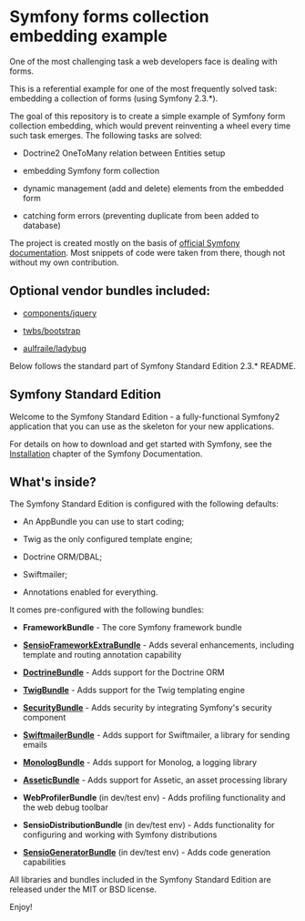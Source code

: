 Symfony forms collection embedding example
================================================

One of the most challenging task a web developers face is dealing with forms.

This is a referential example for one of the most frequently solved task: 
embedding a collection of forms (using Symfony 2.3.*).

The goal of this repository is to create a simple example of Symfony form   
collection embedding, which would prevent reinventing a wheel every time
such task emerges. The following tasks are solved:

  * Doctrine2 OneToMany relation between Entities setup
  
  * embedding Symfony form collection

  * dynamic management (add and delete) elements from the embedded form

  * catching form errors (preventing duplicate from been added to database)

The project is created mostly on the basis of [official Symfony 
documentation][14]. Most snippets of code were taken from there, though 
not without my own contribution.

Optional vendor bundles included:
------------------------------------------------

  * [components/jquery][15]

  * [twbs/bootstrap][16]

  * [aulfraile/ladybug][17]

Below follows the standard part of Symfony Standard Edition 2.3.* README.

Symfony Standard Edition
------------------------

Welcome to the Symfony Standard Edition - a fully-functional Symfony2
application that you can use as the skeleton for your new applications.

For details on how to download and get started with Symfony, see the
[Installation][1] chapter of the Symfony Documentation.

What's inside?
--------------

The Symfony Standard Edition is configured with the following defaults:

  * An AppBundle you can use to start coding;

  * Twig as the only configured template engine;

  * Doctrine ORM/DBAL;

  * Swiftmailer;

  * Annotations enabled for everything.

It comes pre-configured with the following bundles:

  * **FrameworkBundle** - The core Symfony framework bundle

  * [**SensioFrameworkExtraBundle**][6] - Adds several enhancements, including
    template and routing annotation capability

  * [**DoctrineBundle**][7] - Adds support for the Doctrine ORM

  * [**TwigBundle**][8] - Adds support for the Twig templating engine

  * [**SecurityBundle**][9] - Adds security by integrating Symfony's security
    component

  * [**SwiftmailerBundle**][10] - Adds support for Swiftmailer, a library for
    sending emails

  * [**MonologBundle**][11] - Adds support for Monolog, a logging library

  * [**AsseticBundle**][12] - Adds support for Assetic, an asset processing
    library

  * **WebProfilerBundle** (in dev/test env) - Adds profiling functionality and
    the web debug toolbar

  * **SensioDistributionBundle** (in dev/test env) - Adds functionality for
    configuring and working with Symfony distributions

  * [**SensioGeneratorBundle**][13] (in dev/test env) - Adds code generation
    capabilities

All libraries and bundles included in the Symfony Standard Edition are
released under the MIT or BSD license.

Enjoy!

[1]:  http://symfony.com/doc/2.3/book/installation.html
[6]:  http://symfony.com/doc/current/bundles/SensioFrameworkExtraBundle/index.html
[7]:  http://symfony.com/doc/2.3/book/doctrine.html
[8]:  http://symfony.com/doc/2.3/book/templating.html
[9]:  http://symfony.com/doc/2.3/book/security.html
[10]: http://symfony.com/doc/2.3/cookbook/email.html
[11]: http://symfony.com/doc/2.3/cookbook/logging/monolog.html
[12]: http://symfony.com/doc/2.3/cookbook/assetic/asset_management.html
[13]: http://symfony.com/doc/current/bundles/SensioGeneratorBundle/index.html
[14]: http://symfony.com/doc/2.3/cookbook/form/form_collections.html
[15]: http://github.com/components/jquery
[16]: http://github.com/twbs/bootstrap
[17]: http://github.com/raulfraile/LadybugBundle
